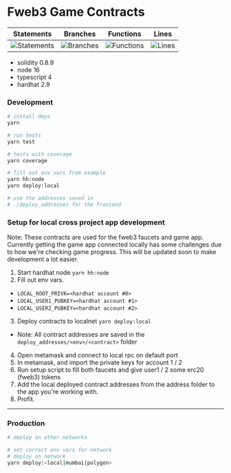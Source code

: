 # Fweb3 Game Contracts

| Statements                  | Branches                | Functions                 | Lines             |
| --------------------------- | ----------------------- | ------------------------- | ----------------- |
| ![Statements](https://img.shields.io/badge/statements-96.55%25-brightgreen.svg?style=flat) | ![Branches](https://img.shields.io/badge/branches-75.81%25-red.svg?style=flat) | ![Functions](https://img.shields.io/badge/functions-100%25-brightgreen.svg?style=flat) | ![Lines](https://img.shields.io/badge/lines-97.28%25-brightgreen.svg?style=flat) |

- solidity 0.8.9
- node 16
- typescript 4
- hardhat 2.9
### Development

```bash
# install deps
yarn

# run tests
yarn test

# tests with coverage
yarn coverage

# fill out env vars from example
yarn hh:node
yarn deploy:local

# use the addresses saved in
# ./deploy_addresses for the frontend

```

### Setup for local cross project app development

Note: These contracts are used for the fweb3 faucets and game app. Currently getting the game app connected locally has some challenges due to how we're checking game progress. This will be updated soon to make development a lot easier.

1. Start hardhat node `yarn hh:node`
2. Fill out env vars.
  - `LOCAL_ROOT_PRIVK=<hardhat account #0>`
  - `LOCAL_USER1_PUBKEY=<hardhat account #1>`
  - `LOCAL_USER2_PUBKEY=<hardhat account #2>`
3. Deploy contracts to localnet `yarn deploy:local`
  - Note: All contract addresses are saved in the `deploy_addresses/<env>/<contract>` folder
4. Open metamask and connect to local rpc on default port
5. In metamask, and import the private keys for account 1 / 2
6. Run setup script to fill both faucets and give user1 / 2 some erc20 (fweb3) tokens
7. Add the local deployed contract addresses from the address folder to the app you're working with.
8. Profit.

---

### Production
```bash
# deploy on other networks

# set correct env vars for network
# deploy on network
yarn deploy:<local|mumbai|polygon>
```
